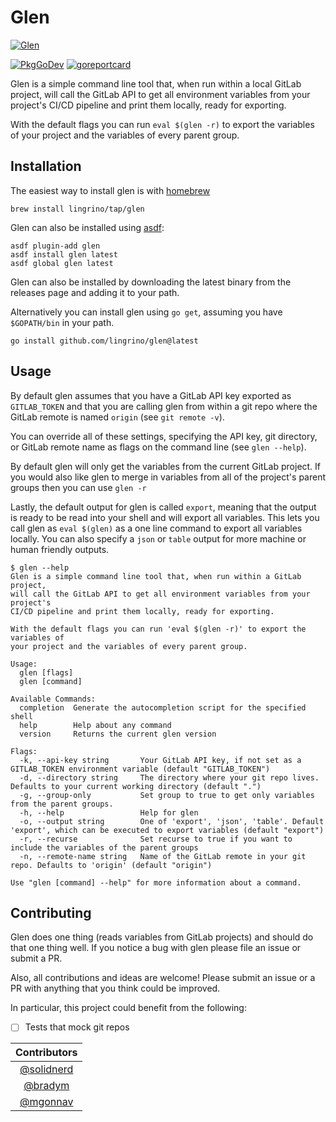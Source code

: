 # Glen

[![Glen](assets/logo-md.png?raw=true)](assets/logo-md.png "Glen")

[![PkgGoDev](https://pkg.go.dev/badge/github.com/lingrino/glen/glen)](https://pkg.go.dev/github.com/lingrino/glen/glen)
[![goreportcard](https://goreportcard.com/badge/github.com/lingrino/glen)](https://goreportcard.com/report/github.com/lingrino/glen)

Glen is a simple command line tool that, when run within a local GitLab project, will call the GitLab API to get all environment variables from your project's CI/CD pipeline and print them locally, ready for exporting.

With the default flags you can run `eval $(glen -r)` to export the variables of your project and the variables of every parent group.

## Installation

The easiest way to install glen is with [homebrew][]

```console
brew install lingrino/tap/glen
```

Glen can also be installed using [asdf][]:

```console
asdf plugin-add glen
asdf install glen latest
asdf global glen latest
```

Glen can also be installed by downloading the latest binary from the releases page and adding it to your path.

Alternatively you can install glen using `go get`, assuming you have `$GOPATH/bin` in your path.

```console
go install github.com/lingrino/glen@latest
```

## Usage

By default glen assumes that you have a GitLab API key exported as `GITLAB_TOKEN` and that you are calling glen from within a git repo where the GitLab remote is named `origin` (see `git remote -v`).

You can override all of these settings, specifying the API key, git directory, or GitLab remote name as flags on the command line (see `glen --help`).

By default glen will only get the variables from the current GitLab project. If you would also like glen to merge in variables from all of the project's parent groups then you can use `glen -r`

Lastly, the default output for glen is called `export`, meaning that the output is ready to be read into your shell and will export all variables. This lets you call glen as `eval $(glen)` as a one line command to export all variables locally. You can also specify a `json` or `table` output for more machine or human friendly outputs.

```console
$ glen --help
Glen is a simple command line tool that, when run within a GitLab project,
will call the GitLab API to get all environment variables from your project's
CI/CD pipeline and print them locally, ready for exporting.

With the default flags you can run 'eval $(glen -r)' to export the variables of
your project and the variables of every parent group.

Usage:
  glen [flags]
  glen [command]

Available Commands:
  completion  Generate the autocompletion script for the specified shell
  help        Help about any command
  version     Returns the current glen version

Flags:
  -k, --api-key string       Your GitLab API key, if not set as a GITLAB_TOKEN environment variable (default "GITLAB_TOKEN")
  -d, --directory string     The directory where your git repo lives. Defaults to your current working directory (default ".")
  -g, --group-only           Set group to true to get only variables from the parent groups.
  -h, --help                 Help for glen
  -o, --output string        One of 'export', 'json', 'table'. Default 'export', which can be executed to export variables (default "export")
  -r, --recurse              Set recurse to true if you want to include the variables of the parent groups
  -n, --remote-name string   Name of the GitLab remote in your git repo. Defaults to 'origin' (default "origin")

Use "glen [command] --help" for more information about a command.
```

## Contributing

Glen does one thing (reads variables from GitLab projects) and should do that one thing well. If you notice a bug with glen please file an issue or submit a PR.

Also, all contributions and ideas are welcome! Please submit an issue or a PR with anything that you think could be improved.

In particular, this project could benefit from the following:

- [ ] Tests that mock git repos

|                Contributors                |
| :----------------------------------------: |
| [@solidnerd](https://github.com/solidnerd) |
|    [@bradym](https://github.com/bradym)    |
|   [@mgonnav](https://github.com/mgonnav)   |

[homebrew]: https://brew.sh/
[asdf]: https://asdf-vm.com/
